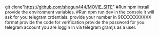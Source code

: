 git clone"https://github.com/shogun444/MOVIE_SITE"
#Run npm install
provide the environment variables.
#Run npm run dev
in the console it will ask for you telegram crdentials.
provide your number
in 91XXXXXXXXXX format
provide the code for verification
provide the password for you telegram account
you are loggin in via telegram gramjs as a user.
